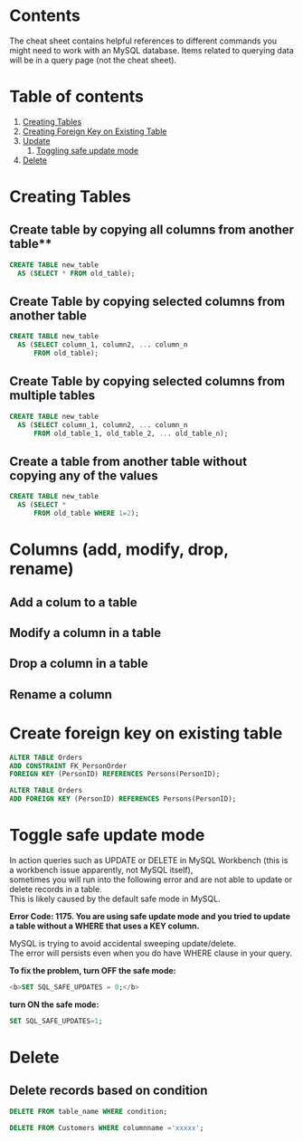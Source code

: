 # Contents
The cheat sheet contains helpful references to different commands you might need to work with an MySQL database. 
Items related to querying data will be in a query page (not the cheat sheet).

# Table of contents
1. [Creating Tables](#createtable)
2. [Creating Foreign Key on Existing Table](#createfk)
3. [Update](#update)
	1. [Toggling safe update mode](#safemode)
5. [Delete](#delete)
# Creating Tables <a name = "createtable"></a>

## Create table by copying all columns from another table**
```sql
CREATE TABLE new_table
  AS (SELECT * FROM old_table);
```
## **Create Table by copying selected columns from another table**
```sql
CREATE TABLE new_table
  AS (SELECT column_1, column2, ... column_n
      FROM old_table);
```
## **Create Table by copying selected columns from multiple tables**
```sql
CREATE TABLE new_table
  AS (SELECT column_1, column2, ... column_n
      FROM old_table_1, old_table_2, ... old_table_n);
```
## Create a table from another table without copying any of the values 
```sql 
CREATE TABLE new_table
  AS (SELECT *
      FROM old_table WHERE 1=2);
```

# Columns (add, modify, drop, rename) 

## Add a colum to a table

## Modify a column in a table

## Drop a column in a table

## Rename a column 

# Create foreign key on existing table  <a name = "createfk"></a>

```sql
ALTER TABLE Orders
ADD CONSTRAINT FK_PersonOrder
FOREIGN KEY (PersonID) REFERENCES Persons(PersonID);
```

```sql
ALTER TABLE Orders
ADD FOREIGN KEY (PersonID) REFERENCES Persons(PersonID);
```

# Toggle safe update mode <a name = "safemode"></a>
In action queries such as UPDATE or DELETE in MySQL Workbench (this is a workbench issue apparently, not MySQL itself), 
<br/>sometimes you will run into the following error and are not able to update or delete records in a table. 
<br/>This is likely caused by the default safe mode in MySQL. 

<b>Error Code: 1175. You are using safe update mode and you tried to update a table without a WHERE that uses a KEY column.</b>

MySQL is trying to avoid accidental sweeping update/delete. 
<br/>The error will persists even when you do have WHERE clause in your query.

<b>To fix the problem, turn OFF the safe mode:</b>

```sql
<b>SET SQL_SAFE_UPDATES = 0;</b>
```
<b>turn ON the safe mode:</b>

```sql
SET SQL_SAFE_UPDATES=1;
```

# Delete 

## Delete records based on condition <a name = "delete"></a>
```sql
DELETE FROM table_name WHERE condition;
```
```sql
DELETE FROM Customers WHERE columnname ='xxxxx';
```
